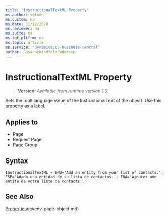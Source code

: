 ```yaml
---
title: "InstructionalTextML Property"
ms.author: solsen
ms.custom: na
ms.date: 11/12/2020
ms.reviewer: na
ms.suite: na
ms.tgt_pltfrm: na
ms.topic: article
ms.service: "dynamics365-business-central"
author: SusanneWindfeldPedersen
---
```

[//]: # (START>DO_NOT_EDIT)
[//]: # (IMPORTANT:Do not edit any of the content between here and the END>DO_NOT_EDIT.)
[//]: # (Any modifications should be made in the .xml files in the ModernDev repo.)
# InstructionalTextML Property
> **Version**: _Available from runtime version 1.0._

Sets the multilanguage value of the InstructionalText of the object. Use this property as a label.

## Applies to
-   Page
-   Request Page
-   Page Group

[//]: # (IMPORTANT: END>DO_NOT_EDIT)
## Syntax

```AL
InstructionalTextML = ENU='Add an entity from your list of contacts.'; ESP='Añada una entidad de su lista de contactos.'; FRA='Ajoutez une entité de votre liste de contacts'.
```

## See Also  

[Properties](devenv-properties.md)devenv-page-object.md)  
